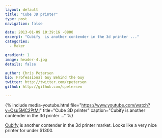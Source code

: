 ```yaml
---
layout: default
title: "Cube 3D printer"
type: post
navigation: false

date: 2013-01-09 10:39:16 -0800
excerpt: "Cubify  is another contender in the 3d printer ..."
categories:
  - Maker

gradient: 1
image: header-4.jpg
details: false

author: Chris Petersen
bio: Professional Guy Behind the Guy
twitter: http://twitter.com/cpetersen
github: http://github.com/cpetersen

---
```


{% include media-youtube.html file="https://www.youtube.com/watch?v=Osu5MC2PtMI" title="Cube 3D printer" caption="Cubify  is another contender in the 3d printer ..." %}

 [Cubify](http://cubify.com)  is another contender in the 3d printer market. Looks like a very nice printer for under $1300.
